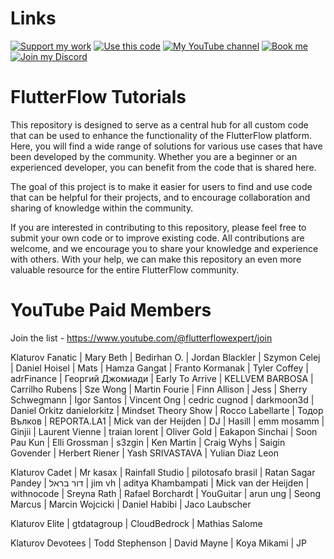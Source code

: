 # Links

[![Support my work](https://img.shields.io/badge/-Support%20my%20work-purple?style=for-the-badge&logo=github-sponsors&logoColor=white)](https://github.com/sponsors/bulgariamitko) [![Use this code](https://img.shields.io/badge/-Use%20this%20code-blue?style=for-the-badge&logo=Github)](https://bulgariamitko.github.io/flutterflowtutorials/) [![My YouTube channel](https://img.shields.io/badge/-YouTube-red?style=for-the-badge&logo=youtube&logoColor=white)](https://youtube.com/@flutterflowexpert) [![Book me](https://img.shields.io/badge/-Book%20me-green?style=for-the-badge&logo=googlecalendar&logoColor=white)](https://calendly.com/bulgaria_mitko) [![Join my Discord](https://img.shields.io/badge/-Join%20my%20Discord-orange?style=for-the-badge&logo=discord&logoColor=white)](https://discord.gg/G69hSUqEeU)


# FlutterFlow Tutorials

This repository is designed to serve as a central hub for all custom code that can be used to enhance the functionality of the FlutterFlow platform. Here, you will find a wide range of solutions for various use cases that have been developed by the community. Whether you are a beginner or an experienced developer, you can benefit from the code that is shared here.

The goal of this project is to make it easier for users to find and use code that can be helpful for their projects, and to encourage collaboration and sharing of knowledge within the community.

If you are interested in contributing to this repository, please feel free to submit your own code or to improve existing code. All contributions are welcome, and we encourage you to share your knowledge and experience with others. With your help, we can make this repository an even more valuable resource for the entire FlutterFlow community.

# YouTube Paid Members

Join the list - https://www.youtube.com/@flutterflowexpert/join

Klaturov Fanatic
| Mary Beth
| Bedirhan O.
| Jordan Blackler
| Szymon Celej
| Daniel Hoisel
| Mats
| Hamza Gangat
| Franto Kormanak
| Tyler Coffey
| adrFinance
| Георгий Джомиади
| Early To Arrive
| KELLVEM BARBOSA
| Carrilho Rubens
| Sze Wong
| Martin Fourie
| Finn Allison
| Jess
| Sherry Schwegmann
| Igor Santos
| Vincent Ong
| cedric cugnod
| darkmoon3d
| Daniel Orkitz danielorkitz
| Mindset Theory Show
| Rocco Labellarte
| Тодор Вълков
| REPORTA.LA1
| Mick van der Heijden
| DJ
| Hasill
| emm mosamm
| Ginjii
| Laurent Vienne
| traian lorent
| Oliver Gold
| Eakapon Sinchai
| Soon Pau Kun
| Elli Grossman
| s3zgin
| Ken Martin
| Craig Wyhs
| Saigin Govender
| Herbert Riener
| Yash SRIVASTAVA
| Yulian Diaz Leon

Klaturov Cadet
| Mr kasax
| Rainfall Studio
| pilotosafo brasil
| Ratan Sagar Pandey
| דור בראל
| jim vh
| aditya Khambampati
| Mick van der Heijden
| withnocode
| Sreyna Rath
| Rafael Borchardt
| YouGuitar
| arun ung
| Seong Marcus
| Marcin Wojcicki
| Daniel Habibi
| Jaco Laubscher

Klaturov Elite
| gtdatagroup
| CloudBedrock
| Mathias Salome

Klaturov Devotees
| Todd Stephenson
| David Mayne
| Koya Mikami
| JP
